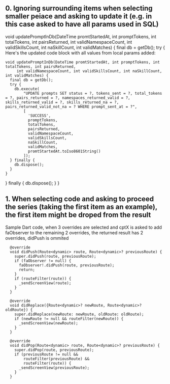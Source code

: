 ## 0. Ignoring surrounding items when selecting smaller peiace and asking to update it (e.g. in this case asked to have all params used in SQL)

void updatePromptInDb(DateTime promtStartedAt, int promptTokens, int totalTokens, int pairsReturned,
     int validNamespaceCount, int validSkillsCount, int naSkillCount, int validMatches) {
  final db = getDb();
  try {
Here's the updated code block with all values from local params added:

```
void updatePromptInDb(DateTime promtStartedAt, int promptTokens, int totalTokens, int pairsReturned,
     int validNamespaceCount, int validSkillsCount, int naSkillCount, int validMatches) {
  final db = getDb();
  try {
    db.execute(
        "UPDATE prompts SET status = ?, tokens_sent = ?, total_tokens = ?, pairs_returned = ?, namespaces_returned_valid = ?, skills_returned_valid = ?, skills_returned_na = ?, pairs_returned_valid_not_na = ? WHERE prompt_sent_at = ?",
        [
          'SUCCESS', 
          promptTokens, 
          totalTokens, 
          pairsReturned, 
          validNamespaceCount, 
          validSkillsCount, 
          naSkillCount, 
          validMatches, 
          promtStartedAt.toIso8601String()
        ]);
  } finally {
    db.dispose();
  }
}
```
  } finally {
    db.dispose();
  }
}

## 1. When selecting code and asking to proceed the series (taking the first item as an example), the first item might be droped from the result

Sample Dart code, when  3 overrides are selected and cptX is asked to add faObserver to the remaining 2 overrides, the returned result has 2 overrides, didPush is ommited

```
  @override
  void didPush(Route<dynamic> route, Route<dynamic>? previousRoute) {
    super.didPush(route, previousRoute);
    if (faObserver != null) {
      faObserver!.didPush(route, previousRoute);
      return;
    }
    if (routeFilter(route)) {
      _sendScreenView(route);
    }
  }

  @override
  void didReplace({Route<dynamic>? newRoute, Route<dynamic>? oldRoute}) {
    super.didReplace(newRoute: newRoute, oldRoute: oldRoute);
    if (newRoute != null && routeFilter(newRoute)) {
      _sendScreenView(newRoute);
    }
  }

  @override
  void didPop(Route<dynamic> route, Route<dynamic>? previousRoute) {
    super.didPop(route, previousRoute);
    if (previousRoute != null &&
        routeFilter(previousRoute) &&
        routeFilter(route)) {
      _sendScreenView(previousRoute);
    }
  }
  ```